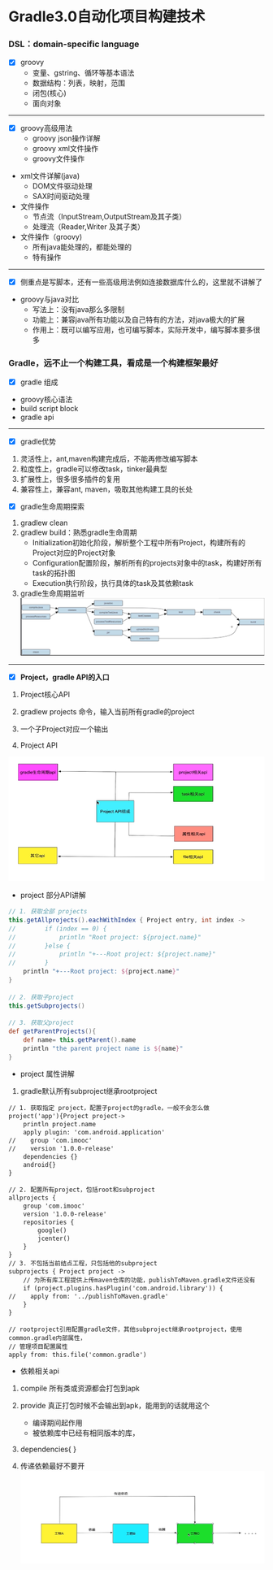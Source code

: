 # Gradle3.0自动化项目构建技术

### DSL：domain-specific language
- [x] groovy
    - 变量、gstring、循环等基本语法
    - 数据结构：列表，映射，范围
    - 闭包(核心)
    - 面向对象

---
- [x] groovy高级用法
    - groovy json操作详解
    - groovy xml文件操作
    - groovy文件操作
- xml文件详解(java)
    - DOM文件驱动处理
    - SAX时间驱动处理
- 文件操作
    - 节点流（InputStream,OutputStream及其子类）
    - 处理流（Reader,Writer 及其子类）
- 文件操作（groovy)
    - 所有java能处理的，都能处理的
    - 特有操作

---
- [x] 侧重点是写脚本，还有一些高级用法例如连接数据库什么的，这里就不讲解了

- groovy与java对比
    - 写法上：没有java那么多限制
    - 功能上：兼容java所有功能以及自己特有的方法，对java极大的扩展
    - 作用上：既可以编写应用，也可编写脚本，实际开发中，编写脚本要多很多

### Gradle，远不止一个构建工具，看成是一个构建框架最好
- [x] gradle 组成
- groovy核心语法
- build script block
- gradle api

---
- [x] gradle优势
1. 灵活性上，ant,maven构建完成后，不能再修改编写脚本
2. 粒度性上，gradle可以修改task，tinker最典型
3. 扩展性上，很多很多插件的复用
4. 兼容性上，兼容ant, maven，吸取其他构建工具的长处

- [x] gradle生命周期探索
1. gradlew clean
2. gradlew build：熟悉gradle生命周期
    - Initialization初始化阶段，解析整个工程中所有Project，构建所有的Project对应的Project对象
    - Configuration配置阶段，解析所有的projects对象中的task，构建好所有task的拓扑图
    - Execution执行阶段，执行具体的task及其依赖task
3. gradle生命周期监听
![](/png/build命令图解.png)

---
- [x] **Project，gradle API的入口**
1. Project核心API
2. gradlew projects 命令，输入当前所有gradle的project
3. 一个子Project对应一个输出

4. Project API

![](/png/projectAPI.png)

- project 部分API讲解
```groovy
// 1. 获取全部 projects
this.getAllprojects().eachWithIndex { Project entry, int index ->
//        if (index == 0) {
//            println "Root project: ${project.name}"
//        }else {
//            println "+---Root project: ${project.name}"
//        }
    println "+---Root project: ${project.name}"
}

// 2. 获取子project
this.getSubprojects()

// 3. 获取父project
def getParentProjects(){
    def name= this.getParent().name
    println "the parent project name is ${name}"
}

```
- project 属性讲解
1. gradle默认所有subproject继承rootproject
```
// 1. 获取指定 project，配置子project的gradle，一般不会怎么做
project('app'){Project project->
    println project.name
    apply plugin: 'com.android.application'
//    group 'com.imooc'
//    version '1.0.0-release'
    dependencies {}
    android{}
}

// 2. 配置所有project，包括root和subproject
allprojects {
    group 'com.imooc'
    version '1.0.0-release'
    repositories {
        google()
        jcenter()
    }
}
// 3. 不包括当前结点工程，只包括他的subproject
subprojects { Project project ->
    // 为所有库工程提供上传maven仓库的功能，publishToMaven.gradle文件还没有
    if (project.plugins.hasPlugin('com.android.library')) {
//    apply from: '../publishToMaven.gradle'
    }
}

// rootproject引用配置gradle文件，其他subproject继承rootproject，使用common.gradle内部属性，
// 管理项目配置属性
apply from: this.file('common.gradle')
```

- 依赖相关api
1. compile 所有类或资源都会打包到apk
2. provide 真正打包时候不会输出到apk，能用到的话就用这个
   - 编译期间起作用
   - 被依赖库中已经有相同版本的库，
3. dependencies{
   }

4. 传递依赖最好不要开
   ![](/png/transitive.png)
